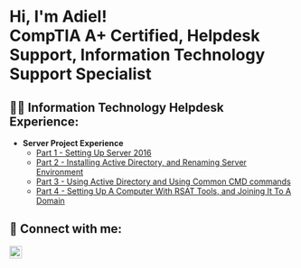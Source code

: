 <h1>Hi, I'm Adiel! </br> CompTIA A+ Certified, Helpdesk Support, Information Technology Support Specialist</h1>

<h2>👨‍💻 Information Technology Helpdesk Experience:</h2>

- <b>Server Project Experience</b>
  - [Part 1 - Setting Up Server 2016](https://github.com/AdielEstrada/Server2016_Setup)
  - [Part 2 - Installing Active Directory, and Renaming Server Environment](https://github.com/AdielEstrada/Server_2016-Installing-AD)
  - [Part 3 - Using Active Directory and Using Common CMD commands](https://github.com/AdielEstrada/AD-Account_Creation_CMD)
  - [Part 4 - Setting Up A Computer With RSAT Tools, and Joining It To A Domain](https://github.com/AdielEstrada/Computer_Setup-RSAT_Tools_OV)

<h2> 🤳 Connect with me:</h2>

[<img align="left" alt="Adiel Estrada Carrazco | LinkedIn" width="22px" src="https://cdn.jsdelivr.net/npm/simple-icons@v3/icons/linkedin.svg" />][linkedin]

[linkedin]: https://linkedin.com/in/adiel-estrada-carrazco

<!--
**AdielEstrada/AdielEstrada** is a ✨ _special_ ✨ repository because its `README.md` (this file) appears on your GitHub profile.

Here are some ideas to get you started:

- 🔭 I’m currently working on ...
- 🌱 I’m currently learning ...
- 👯 I’m looking to collaborate on ...
- 🤔 I’m looking for help with ...
- 💬 Ask me about ...
- 📫 How to reach me: ...
- 😄 Pronouns: ...
- ⚡ Fun fact: ...
-->
